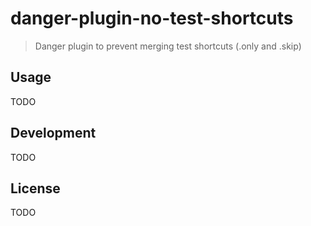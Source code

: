 # danger-plugin-no-test-shortcuts

> Danger plugin to prevent merging test shortcuts (.only and .skip)

## Usage

TODO

## Development

TODO

## License

TODO

